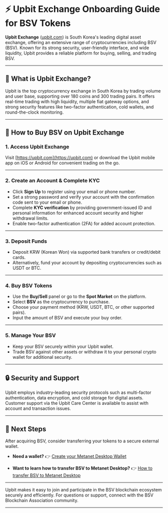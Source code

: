 # ⚡ Upbit Exchange Onboarding Guide for BSV Tokens

**Upbit Exchange** ([upbit.com](https://upbit.com)) is South Korea's leading digital asset exchange, offering an extensive range of cryptocurrencies including BSV (BSV). Known for its strong security, user-friendly interface, and wide liquidity, Upbit provides a reliable platform for buying, selling, and trading BSV.

---

## 🚀 What is Upbit Exchange?

Upbit is the top cryptocurrency exchange in South Korea by trading volume and user base, supporting over 180 coins and 300 trading pairs. It offers real-time trading with high liquidity, multiple fiat gateway options, and strong security features like two-factor authentication, cold wallets, and round-the-clock monitoring.

---

## 📝 How to Buy BSV on Upbit Exchange

### 1. Access Upbit Exchange

Visit [https://upbit.com](https://upbit.com) or download the Upbit mobile app on iOS or Android for convenient trading on the go.

---

### 2. Create an Account & Complete KYC

- Click **Sign Up** to register using your email or phone number.
- Set a strong password and verify your account with the confirmation code sent to your email or phone.
- Complete **KYC verification** by providing government-issued ID and personal information for enhanced account security and higher withdrawal limits.
- Enable two-factor authentication (2FA) for added account protection.

---

### 3. Deposit Funds

- Deposit KRW (Korean Won) via supported bank transfers or credit/debit cards.
- Alternatively, fund your account by depositing cryptocurrencies such as USDT or BTC.

---

### 4. Buy BSV Tokens

- Use the **Buy/Sell** panel or go to the **Spot Market** on the platform.
- Select **BSV** as the cryptocurrency to purchase.
- Choose your payment method (KRW, USDT, BTC, or other supported pairs).
- Input the amount of BSV and execute your buy order.

---

### 5. Manage Your BSV

- Keep your BSV securely within your Upbit wallet.
- Trade BSV against other assets or withdraw it to your personal crypto wallet for additional security.

---

## 🔒 Security and Support

Upbit employs industry-leading security protocols such as multi-factor authentication, data encryption, and cold storage for digital assets.
Customer support via the Upbit Care Center is available to assist with account and transaction issues.

---

## 🚀 Next Steps

After acquiring BSV, consider transferring your tokens to a secure external wallet.

- **Need a wallet?**
  👉 [Create your Metanet Desktop Wallet](../metanet-desktop-mainnet.md)

- **Want to learn how to transfer BSV to Metanet Desktop?**
  👉 [How to transfer BSV to Metanet Desktop](https://example.com) <!-- Replace with actual link later -->

---

Upbit makes it easy to join and participate in the BSV blockchain ecosystem securely and efficiently.
For questions or support, connect with the BSV Blockchain Association community.

---
